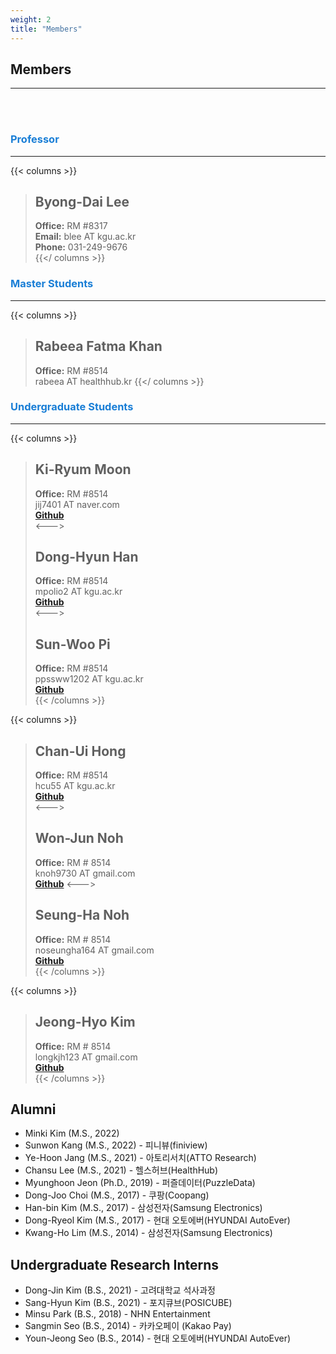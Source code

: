 ```yaml
---
weight: 2
title: "Members"
---
```


## Members
---
<br><br>

### <span style="color:#197ed6">Professor</span>  
---  
{{< columns >}}
> ## Byong-Dai Lee  
> **Office:** RM #8317  
**Email:** blee AT kgu.ac.kr  
**Phone:** 031-249-9676  
{{</ columns >}}

### <span style="color:#197ed6">Master Students</span>  
---

{{< columns >}}
> ## Rabeea Fatma Khan  
> **Office:** RM #8514   
rabeea AT healthhub.kr
{{</ columns >}}

### <span style="color:#197ed6">Undergraduate Students</span>  
---

{{< columns >}}  
> ## Ki-Ryum Moon
> **Office:** RM #8514  
jij7401 AT naver.com  
[**Github**](https://github.com/jij7401)   
<--->
> ## Dong-Hyun Han   
> **Office:** RM #8514  
mpolio2 AT kgu.ac.kr  
[**Github**](https://github.com/DongHyun99)  
<--->
> ## Sun-Woo Pi
> **Office:** RM #8514  
ppssww1202 AT kgu.ac.kr  
[**Github**](https://github.com/PiSunWoo)  
{{< /columns >}}  

{{< columns >}} 
> ## Chan-Ui Hong
> **Office:** RM #8514  
hcu55 AT kgu.ac.kr  
[**Github**](https://github.com/hcu55)  
<--->  
> ## Won-Jun Noh  
> **Office:** RM # 8514  
knoh9730 AT gmail.com  
[**Github**](https://github.com/reflelia) 
<--->  
> ## Seung-Ha Noh  
> **Office:** RM # 8514  
noseungha164 AT gmail.com  
[**Github**](https://github.com/seungha164)  
{{< /columns >}}

{{< columns >}}  
> ## Jeong-Hyo Kim  
> **Office:** RM # 8514  
longkjh123 AT gmail.com  
[**Github**](https://github.com/jjanghyo)  
{{< /columns >}}

## Alumni  

- Minki Kim (M.S., 2022)   
- Sunwon Kang (M.S., 2022) - 피니뷰(finiview)  
- Ye-Hoon Jang (M.S., 2021) - 아토리서치(ATTO Research)  
- Chansu Lee (M.S., 2021) - 헬스허브(HealthHub)  
- Myunghoon Jeon (Ph.D., 2019) - 퍼즐데이터(PuzzleData)  
- Dong-Joo Choi (M.S., 2017) - 쿠팡(Coopang)  
- Han-bin Kim (M.S., 2017) - 삼성전자(Samsung Electronics)  
- Dong-Ryeol Kim (M.S., 2017) - 현대 오토에버(HYUNDAI AutoEver)  
- Kwang-Ho Lim (M.S., 2014) - 삼성전자(Samsung Electronics)  

## Undergraduate Research Interns  

- Dong-Jin Kim (B.S., 2021) -  고려대학교 석사과정
- Sang-Hyun Kim (B.S., 2021) - 포지큐브(POSICUBE)
- Minsu Park (B.S., 2018) - NHN Entertainment
- Sangmin Seo (B.S., 2014) - 카카오페이 (Kakao Pay)
- Youn-Jeong Seo (B.S., 2014) - 현대 오토에버(HYUNDAI AutoEver)  
